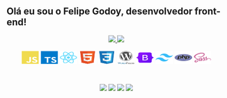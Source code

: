 ## Olá eu sou o Felipe Godoy, desenvolvedor front-end!
<div align="center">
  <a href="https://github.com/FehGodoy/">
  <img height="180em" src="https://github-readme-stats.vercel.app/api?username=fehgodoy&show_icons=true&theme=dark&include_all_commits=true&count_private=true"/>
  <img height="180em" src="https://github-readme-stats.vercel.app/api/top-langs/?username=fehgodoy&layout=compact&langs_count=7&theme=dark"/>
   </a>
</div>
  <div style="display: inline_block"><br>
  
  
  <div align="center">
  <img align="center" alt="Godoy-Js" height="30" width="40" src="https://raw.githubusercontent.com/devicons/devicon/master/icons/javascript/javascript-plain.svg">
  <img align="center" alt="Godoy-Ts" height="30" width="40" src="https://raw.githubusercontent.com/devicons/devicon/master/icons/typescript/typescript-plain.svg">
  <img align="center" alt="Godoy-React" height="30" width="40" src="https://raw.githubusercontent.com/devicons/devicon/master/icons/react/react-original.svg">
  <img align="center" alt="Godoy-HTML" height="30" width="40" src="https://raw.githubusercontent.com/devicons/devicon/master/icons/html5/html5-original.svg">
  <img align="center" alt="Godoy-CSS" height="30" width="40" src="https://raw.githubusercontent.com/devicons/devicon/master/icons/css3/css3-original.svg">  
  <img align="center" alt="Godoy-Wordpress" height="30" width="40" src="https://raw.githubusercontent.com/devicons/devicon/master/icons/wordpress/wordpress-original.svg"> 
  <img align="center" alt="Godoy-Bootstrap" height="30" width="40" src="https://raw.githubusercontent.com/devicons/devicon/master/icons/bootstrap/bootstrap-original.svg"> 
      <img align="center" alt="Godoy-Tailwind" height="30" width="40" src="https://raw.githubusercontent.com/devicons/devicon/1119b9f84c0290e0f0b38982099a2bd027a48bf1/icons/tailwindcss/tailwindcss-plain.svg"> 
  <img align="center" alt="Godoy-PHP" height="30" width="40" src="https://raw.githubusercontent.com/devicons/devicon/master/icons/php/php-original.svg"> 
  <img align="center" alt="Godoy-sass" height="30" width="40" src="https://raw.githubusercontent.com/devicons/devicon/master/icons/sass/sass-original.svg"> 
  </div> 
  
</div>

<br>



##

<div align="center">   
  <a href="https://www.instagram.com/godoydev/" target="_blank"><img src="https://img.shields.io/badge/-Instagram-%23E4405F?style=for-the-badge&logo=instagram&logoColor=white" target="_blank"></a>
  <a href = "mailto:felip.godoy10@gmail.com"><img src="https://img.shields.io/badge/-Gmail-%23333?style=for-the-badge&logo=gmail&logoColor=white" target="_blank"></a>
  <a href="https://www.linkedin.com/in/felipgodoyy/" target="_blank"><img src="https://img.shields.io/badge/-LinkedIn-%230077B5?style=for-the-badge&logo=linkedin&logoColor=white" target="_blank"></a> 
    <a href="http://godoydev.com.br/" target="_blank"><img src="https://img.shields.io/badge/website-000000?style=for-the-badge&logo=About.me&logoColor=white" target="_blank"></a> 
 </div>
 

  

<!---
FehGodoy/FehGodoy is a ✨ special ✨ repository because its `README.md` (this file) appears on your GitHub profile.
You can click the Preview link to take a look at your changes.
--->
